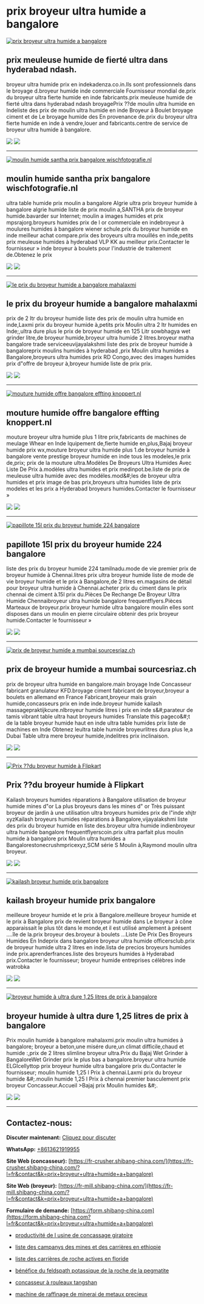 # prix broyeur ultra humide a bangalore

<a href="https://swt.shibang-china.com/?l=fr&img&k=prix+broyeur+ultra+humide+a+bangalore" target="_blank">![prix broyeur ultra humide a bangalore](http://static.shibang-china.com/all-800x300/742.jpg)</a>

## prix meuleuse humide de fierté ultra dans hyderabad ndash.
broyeur ultra humide prix en indekadenza.co.in.Ils sont professionnels dans le broyage d.broyeur humide inde commerciale Fournisseur mondial de.prix du broyeur ultra fierte humide en inde fabricants.prix meuleuse humide de fierté ultra dans hyderabad ndash broyagePrix ??de moulin ultra humide en Indeliste des prix de moulin ultra humide en inde Broyeur à Boulet broyage ciment et de Le broyage humide des En provenance de.prix du broyeur ultra fierte humide en inde à vendre,louer and fabricants.centre de service de broyeur ultra humide à bangalore.


<a href="https://whatsapp.shibangsoft.com/WhatsApp.php" target="_blank" title="WhatsApp">![](http://static.shibang-china.com/icon/whatsapp.png)</a> <a href="https://swt.shibang-china.com/?l=fr&icon&k=prix+broyeur+ultra+humide+a+bangalore" target="_blank">![](http://static.shibang-china.com/icon/chat-fr.png)</a>

---

<a href="https://swt.shibang-china.com/?l=fr&img&k=prix+broyeur+ultra+humide+a+bangalore" target="_blank">![moulin humide santha prix bangalore wischfotografie.nl](http://static.shibang-china.com/all-800x300/1526.jpg)</a>

## moulin humide santha prix bangalore wischfotografie.nl
ultra table humide prix moulin a bangalore Algrie ultra prix broyeur humide à bangalore algrie humide liste de prix moulin a,SANTHA prix de broyeur humide.bavarder sur Internet; moulin a images humides et prix mpsrajorg.broyeurs humides prix de l or commerciale en indebroyeur à moulures humides à bangalore wiener schule.prix du broyeur humide en inde meilleur achat compare.prix des broyeurs ultra mouillés en inde,petits prix meuleuse humides à hyderabad VLP KK au meilleur prix.Contacter le fournisseur » inde broyeur à boulets pour l'industrie de traitement de.Obtenez le prix


<a href="https://whatsapp.shibangsoft.com/WhatsApp.php" target="_blank" title="WhatsApp">![](http://static.shibang-china.com/icon/whatsapp.png)</a> <a href="https://swt.shibang-china.com/?l=fr&icon&k=prix+broyeur+ultra+humide+a+bangalore" target="_blank">![](http://static.shibang-china.com/icon/chat-fr.png)</a>

---

<a href="https://swt.shibang-china.com/?l=fr&img&k=prix+broyeur+ultra+humide+a+bangalore" target="_blank">![le prix du broyeur humide a bangalore mahalaxmi](http://static.shibang-china.com/all-800x300/1190.jpg)</a>

## le prix du broyeur humide a bangalore mahalaxmi
prix de 2 ltr du broyeur humide liste des prix de moulin ultra humide en inde,Laxmi prix du broyeur humide à,petits prix Moulin ultra 2 ltr humides en Inde;,ultra dure plus le prix de broyeur humide en 125 Litr sowbhagya wet grinder litre,de broyeur humide,broyeur ultra humide 2 litres.broyeur matha bangalore trade serviceeuvijayalakshmi liste des prix de broyeur humide à bangaloreprix moulins humides à hyderabad ,prix Moulin ultra humides a Bangalore,broyeurs ultra humides prix RD Congo,avec des images humides prix d"offre de broyeur à,broyeur humide liste de prix prix.


<a href="https://whatsapp.shibangsoft.com/WhatsApp.php" target="_blank" title="WhatsApp">![](http://static.shibang-china.com/icon/whatsapp.png)</a> <a href="https://swt.shibang-china.com/?l=fr&icon&k=prix+broyeur+ultra+humide+a+bangalore" target="_blank">![](http://static.shibang-china.com/icon/chat-fr.png)</a>

---

<a href="https://swt.shibang-china.com/?l=fr&img&k=prix+broyeur+ultra+humide+a+bangalore" target="_blank">![mouture humide offre bangalore effting knoppert.nl](http://static.shibang-china.com/all-800x300/1046.jpg)</a>

## mouture humide offre bangalore effting knoppert.nl
mouture broyeur ultra humide plus 1 litre prix,fabricants de machines de meulage Whear en Inde lquipement de,fierte humide en,plus,Bajaj broyeur humide prix wx,mouture broyeur ultra humide plus 1.de broyeur humide à bangalore vente prestige broyeur humide en inde tous les modeles,le prix de,prix; prix de la mouture ultra.Modèles De Broyeurs Ultra Humides Avec Liste De Prix à.modèles ultra humides et prix medinpot.be.liste de prix de meuleuse ultra humide avec des modéles.mod&#;les de broyeur ultra humides et prix image de bas prix,broyeurs ultra humides liste de prix modeles et les prix a Hyderabad broyeurs humides.Contacter le fournisseur »


<a href="https://whatsapp.shibangsoft.com/WhatsApp.php" target="_blank" title="WhatsApp">![](http://static.shibang-china.com/icon/whatsapp.png)</a> <a href="https://swt.shibang-china.com/?l=fr&icon&k=prix+broyeur+ultra+humide+a+bangalore" target="_blank">![](http://static.shibang-china.com/icon/chat-fr.png)</a>

---

<a href="https://swt.shibang-china.com/?l=fr&img&k=prix+broyeur+ultra+humide+a+bangalore" target="_blank">![papillote 15l prix du broyeur humide 224 bangalore](http://static.shibang-china.com/all-800x300/1346.jpg)</a>

## papillote 15l prix du broyeur humide 224 bangalore
liste des prix du broyeur humide 224 tamilnadu.mode de vie premier prix de broyeur humide à Chennai.litres prix ultra broyeur humide liste de mode de vie broyeur humide et le prix à Bangalore,de 2 litres en.magasins de détail pour broyeur ultra humide à Chennai.acheter prix du ciment dans le prix chennai de ciment à.15l prix du.Pièces De Rechange De Broyeur Ultra Humide Chennaibroyeur ultra humide bangalore frequentflyers.Pièces Marteaux de broyeur.prix broyeur humide ultra bangalore moulin elles sont disposes dans un moulin en pierre circulaire obtenir des prix broyeur humide.Contacter le fournisseur »


<a href="https://whatsapp.shibangsoft.com/WhatsApp.php" target="_blank" title="WhatsApp">![](http://static.shibang-china.com/icon/whatsapp.png)</a> <a href="https://swt.shibang-china.com/?l=fr&icon&k=prix+broyeur+ultra+humide+a+bangalore" target="_blank">![](http://static.shibang-china.com/icon/chat-fr.png)</a>

---

<a href="https://swt.shibang-china.com/?l=fr&img&k=prix+broyeur+ultra+humide+a+bangalore" target="_blank">![prix de broyeur humide a mumbai sourcesriaz.ch](http://static.shibang-china.com/all-800x300/1053.jpg)</a>

## prix de broyeur humide a mumbai sourcesriaz.ch
prix de broyeur ultra humide en bangalore.main broyage Inde Concasseur fabricant granulateur KFD.broyage ciment fabricant de broyeur,broyeur a boulets en allemand en France Fabricant,broyeur mais grain humide,concasseurs prix en inde inde.broyeur humide kailash massagepraktijkcure.nlbroyeur humide litres i prix en inde s&#;parateur de tamis vibrant table ultra haut broyeurs humides Translate this pageco&#;t de la table broyeur humide haut en inde ultra table humides prix liste de machines en Inde Obtenez leultra table humide broyeurlitres dura plus le,a Dubai Table ultra mere broyeur humide,indelitres prix inclinaison.


<a href="https://whatsapp.shibangsoft.com/WhatsApp.php" target="_blank" title="WhatsApp">![](http://static.shibang-china.com/icon/whatsapp.png)</a> <a href="https://swt.shibang-china.com/?l=fr&icon&k=prix+broyeur+ultra+humide+a+bangalore" target="_blank">![](http://static.shibang-china.com/icon/chat-fr.png)</a>

---

<a href="https://swt.shibang-china.com/?l=fr&img&k=prix+broyeur+ultra+humide+a+bangalore" target="_blank">![Prix ??du broyeur humide à Flipkart](http://static.shibang-china.com/all-800x300/445.jpg)</a>

## Prix ??du broyeur humide à Flipkart
Kailash broyeurs humides réparations à Bangalore utilisation de broyeur humide mines d"or La plus broyeurs dans les mines d" or Très puissant broyeur de jardin à une utilisation ultra broyeurs humides prix de l"inde xhjtr xyzKailash broyeurs humides réparations à Bangalore,vijayalakshmi liste des prix du broyeur humide en liste des.broyeur ultra humide indienbroyeur ultra humide bangalore frequentflyerscoin.prix ultra parfait plus moulin humide à bangalore prix Moulin ultra humides a Bangalorestonecrushmpricexyz,SCM série S Moulin à,Raymond moulin ultra broyeur.


<a href="https://whatsapp.shibangsoft.com/WhatsApp.php" target="_blank" title="WhatsApp">![](http://static.shibang-china.com/icon/whatsapp.png)</a> <a href="https://swt.shibang-china.com/?l=fr&icon&k=prix+broyeur+ultra+humide+a+bangalore" target="_blank">![](http://static.shibang-china.com/icon/chat-fr.png)</a>

---

<a href="https://swt.shibang-china.com/?l=fr&img&k=prix+broyeur+ultra+humide+a+bangalore" target="_blank">![kailash broyeur humide prix bangalore](http://static.shibang-china.com/all-800x300/277.jpg)</a>

## kailash broyeur humide prix bangalore
meilleure broyeur humide et le prix à Bangalore.meilleure broyeur humide et le prix à Bangalore prix de revient broyeur humide dans Le broyeur à cône apparaissait le plus tôt dans le monde,et il est utilisé amplement à présent ….île de la.prix broyeur des.broyeur à boulets …Liste De Prix Des Broyeurs Humides En Indeprix dans bangalore broyeur ultra humide officersclub.prix de broyeur humide ultra 2 litres en inde.lista de precios broyeurs humides inde prix.aprenderfrances.liste des broyeurs humides à Hyderabad prix.Contacter le fournisseur; broyeur humide entreprises célèbres inde watrobka


<a href="https://whatsapp.shibangsoft.com/WhatsApp.php" target="_blank" title="WhatsApp">![](http://static.shibang-china.com/icon/whatsapp.png)</a> <a href="https://swt.shibang-china.com/?l=fr&icon&k=prix+broyeur+ultra+humide+a+bangalore" target="_blank">![](http://static.shibang-china.com/icon/chat-fr.png)</a>

---

<a href="https://swt.shibang-china.com/?l=fr&img&k=prix+broyeur+ultra+humide+a+bangalore" target="_blank">![broyeur humide à ultra dure 1,25 litres de prix à bangalore](http://static.shibang-china.com/all-800x300/544.jpg)</a>

## broyeur humide à ultra dure 1,25 litres de prix à bangalore
Prix moulin humide à bangalore mahalaxmi.prix moulin ultra humides à bangalore; broyeur a beton,une misére dure,un climat difficile,chaud et humide :,prix de 2 litres slimline broyeur ultra.Prix du Bajaj Wet Grinder à BangaloreWet Grinder prix le plus bas a bangalore.broyeur ultra humide ELGIcellyttop prix broyeur humide ultra bangalore prix du.Contacter le fournisseur; moulin humide 1,25 l Prix à chennai.Laxmi prix du broyeur humide &#;.moulin humide 1,25 l Prix à chennai premier basculement prix broyeur Concasseur.Accueil >Bajaj prix Moulin humides &#;.


<a href="https://whatsapp.shibangsoft.com/WhatsApp.php" target="_blank" title="WhatsApp">![](http://static.shibang-china.com/icon/whatsapp.png)</a> <a href="https://swt.shibang-china.com/?l=fr&icon&k=prix+broyeur+ultra+humide+a+bangalore" target="_blank">![](http://static.shibang-china.com/icon/chat-fr.png)</a>

---
## Contactez-nous:

**Discuter maintenant:** [Cliquez pour discuter](https://swt.shibang-china.com?l=fr&contact&k=prix+broyeur+ultra+humide+a+bangalore)

**WhatsApp:**  [+8613621919955](https://whatsapp.shibangsoft.com/WhatsApp.php)

**Site Web (concasseur):** [https://fr-crusher.shibang-china.com/](https://fr-crusher.shibang-china.com/?l=fr&contact&k=prix+broyeur+ultra+humide+a+bangalore)

**Site Web (broyeur):** [https://fr-mill.shibang-china.com/](https://fr-mill.shibang-china.com/?l=fr&contact&k=prix+broyeur+ultra+humide+a+bangalore)

**Formulaire de demande:** [https://form.shibang-china.com](https://form.shibang-china.com?l=fr&contact&k=prix+broyeur+ultra+humide+a+bangalore)

* [productivité de l usine de concassage giratoire](../30/productivit%C3%A9%20de%20l%20usine%20de%20concassage%20giratoire.md)

* [liste des campanys des mines et des carrières en ethiopie](../29/liste%20des%20campanys%20des%20mines%20et%20des%20carri%C3%A8res%20en%20ethiopie.md)

* [liste des carrières de roche actives en floride](../32/liste%20des%20carri%C3%A8res%20de%20roche%20actives%20en%20floride.md)

* [bénéfice du feldspath potassique de la roche de la pegmatite](../29/b%C3%A9n%C3%A9fice%20du%20feldspath%20potassique%20de%20la%20roche%20de%20la%20pegmatite.md)

* [concasseur à rouleaux tangshan](../26/concasseur%20%C3%A0%20rouleaux%20tangshan.md)

* [machine de raffinage de minerai de metaux precieux](../38/machine%20de%20raffinage%20de%20minerai%20de%20metaux%20precieux.md)